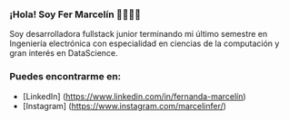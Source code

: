 ### ¡Hola! Soy Fer Marcelín 👋👩🏻‍💻
Soy desarrolladora  fullstack junior terminando mi último semestre en Ingeniería electrónica con especialidad en ciencias de la computación y gran interés en DataScience.

### Puedes encontrarme en:
- [LinkedIn] (https://www.linkedin.com/in/fernanda-marcelín)
- [Instagram] (https://www.instagram.com/marcelinfer/)

<!--
**FerMarcelin/FerMarcelin** is a ✨ _special_ ✨ repository because its `README.md` (this file) appears on your GitHub profile.

Here are some ideas to get you started:

- 🔭 I’m currently working on ...
- 🌱 I’m currently learning ...
- 👯 I’m looking to collaborate on ...
- 🤔 I’m looking for help with ...
- 💬 Ask me about ...
- 📫 How to reach me: ...
- 😄 Pronouns: ...
- ⚡ Fun fact: ...
-->

